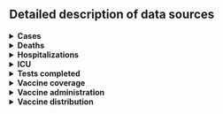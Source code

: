 ## Detailed description of data sources

<details>
<summary><b>Cases</b></summary>

| P/T   | Data sources                                                                                                                                                                                                                                                                                                                                                    |
|:------|:----------------------------------------------------------------------------------------------------------------------------------------------------------------------------------------------------------------------------------------------------------------------------------------------------------------------------------------------------------------|
| AB    | - Alberta case CSV (2020-03-06–present)                                                                                                                                                                                                                                                                                                                         |
| BC    | - British Columbia case CSV (2020-01-29–2023-04-15)                                                                                                                                                                                                                                                                                                             |
| MB    | - Manitoba RHA times series CSV (2020-03-14–2022-03-25)<br>- Manitoba weekly surveillance report (2022-03-26–2022-11-05)<br>- Manitoba weekly surveillance report (2022-11-12–present)                                                                                                                                                                          |
| NB    | - CCODWG Covid19Canada dataset (2020-01-25–2021-03-07)<br>- New Brunswick dashboard (2021-03-08–2022-03-29)<br>- New Brunswick COVIDWATCH weekly report (2022-04-02–2022-12-10)<br>- New Brunswick COVIDWATCH weekly report (2022-12-17–present)                                                                                                                |
| NL    | - CCODWG Covid19Canada dataset (2020-01-25–2021-03-15)<br>- Newfoundland & Labrador dashboard (2021-03-16–2022-03-11)<br>- Newfoundland & Labrador dashboard (2022-03-12–present)                                                                                                                                                                               |
| NS    | - Nova Scotia case CSV (2021-03-15–2021-01-22)<br>- Nova Scotia dashboard (2021-01-23–2021-12-09)<br>- Nova Scotia daily news release (2021-12-10–2022-03-04)<br>- Nova Scotia dashboard (2022-03-05–present)                                                                                                                                                   |
| NT    | - Public Health Agency of Canada daily epidemiology update (2020-03-11–2022-06-08)<br>- Public Health Agency of Canada weekly epidemiology update (2022-06-11–2022-06-11)                                                                                                                                                                                       |
| NU    | - Public Health Agency of Canada daily epidemiology update (2020-03-11–2022-04-05)                                                                                                                                                                                                                                                                              |
| ON    | - Public Health Ontario Ontario COVID-19 Data Tool (2020-01-15–present)                                                                                                                                                                                                                                                                                         |
| PE    | - Public Health Agency of Canada daily epidemiology update (2020-03-11–2022-06-08)<br>- Public Health Agency of Canada weekly epidemiology update (2022-06-11–present)                                                                                                                                                                                          |
| QC    | - INSPQ time series data CSV (2020-01-24–present)                                                                                                                                                                                                                                                                                                               |
| SK    | - Saskatchewan total cases dashboard & Freedom of Information request (2020-03-11–2022-02-06)<br>- Saskatchewan weekly COVID-19 situation report (2022-02-12–2022-06-25)<br>- Saskatchewan monthly COVID-19 situation report (2022-07-16–2022-09-10)<br>- Saskatchewan Community Respiratory Illness Surveillance Program situation report (2022-09-17–present) |
| YT    | - Yukon dashboard (2020-03-19–2022-11-10)                                                                                                                                                                                                                                                                                                                       |
</details>

<details>
<summary><b>Deaths</b></summary>

| P/T   | Data sources                                                                                                                                                                                                                                                                                                                                                    |
|:------|:----------------------------------------------------------------------------------------------------------------------------------------------------------------------------------------------------------------------------------------------------------------------------------------------------------------------------------------------------------------|
| AB    | - CCODWG Covid19Canada dataset (2020-03-08–2020-06-22)<br>- Alberta case CSV (2020-06-23–present)                                                                                                                                                                                                                                                               |
| BC    | - CCODWG Covid19Canada dataset (2020-03-08–2022-04-01)<br>- British Columbia dashboard (2022-04-02–2023-04-15)                                                                                                                                                                                                                                                  |
| MB    | - Manitoba RHA times series CSV (2020-03-14–2022-03-19)<br>- Manitoba weekly surveillance report (2022-03-26–2022-11-05)<br>- Public Health Agency of Canada weekly epidemiology update (2022-11-12–present)                                                                                                                                                    |
| NB    | - CCODWG Covid19Canada dataset (2020-01-25–2021-03-07)<br>- New Brunswick dashboard (2021-03-08–2022-03-29)<br>- New Brunswick COVIDWATCH weekly report (2022-04-02–2022-12-10)<br>- New Brunswick COVIDWATCH weekly report (2022-12-17–present)                                                                                                                |
| NL    | - CCODWG Covid19Canada dataset (2020-01-25–2021-03-15)<br>- Newfoundland & Labrador dashboard (2021-03-16–2022-03-11)<br>- Newfoundland & Labrador dashboard (2022-03-15–2022-05-05)<br>- Newfoundland & Labrador dashboard (2022-05-06–present)                                                                                                                |
| NS    | - CCODWG Covid19Canada dataset (2020-01-25–2021-01-18)<br>- Nova Scotia dashboard (2021-01-19–2022-01-18)<br>- Nova Scotia dashboard (2021-01-23–2021-12-09)<br>- Nova Scotia daily news release (2021-12-10–2022-03-04)                                                                                                                                        |
| NT    | - Public Health Agency of Canada daily epidemiology update (2020-03-11–2022-06-08)<br>- Public Health Agency of Canada weekly epidemiology update (2022-06-11–2022-06-11)                                                                                                                                                                                       |
| NU    | - Public Health Agency of Canada daily epidemiology update (2020-03-11–2022-04-05)                                                                                                                                                                                                                                                                              |
| ON    | - Public Health Ontario Ontario COVID-19 Data Tool (2020-01-15–present)                                                                                                                                                                                                                                                                                         |
| PE    | - Public Health Agency of Canada daily epidemiology update (2020-03-11–2022-06-08)<br>- Public Health Agency of Canada weekly epidemiology update (2022-06-11–present)                                                                                                                                                                                          |
| QC    | - INSPQ time series data CSV (2020-01-24–present)                                                                                                                                                                                                                                                                                                               |
| SK    | - Saskatchewan total cases dashboard & Freedom of Information request (2020-04-04–2022-02-06)<br>- Saskatchewan weekly COVID-19 situation report (2022-02-12–2022-06-25)<br>- Saskatchewan monthly COVID-19 situation report (2022-07-16–2022-09-10)<br>- Saskatchewan Community Respiratory Illness Surveillance Program situation report (2022-09-17–present) |
| YT    | - Public Health Agency of Canada daily epidemiology update (2020-03-11–2022-06-08)<br>- Public Health Agency of Canada weekly epidemiology update (2022-06-11–2022-11-05)                                                                                                                                                                                       |
</details>

<details>
<summary><b>Hospitalizations</b></summary>

| P/T   | Data sources                                                                                                                                                                                                                   |
|:------|:-------------------------------------------------------------------------------------------------------------------------------------------------------------------------------------------------------------------------------|
| AB    | - covid19tracker.ca dataset (2020-01-25–present)                                                                                                                                                                               |
| BC    | - covid19tracker.ca dataset (2020-01-25–present)                                                                                                                                                                               |
| CAN   | - Public Health Agency of Canada weekly epidemiology update (2022-04-01–present)                                                                                                                                               |
| MB    | - covid19tracker.ca dataset (2020-01-25–2021-02-03)<br>- Manitoba dashboard (2021-02-04–2022-03-25)<br>- covid19tracker.ca dataset (2022-03-26–present)                                                                        |
| NB    | - covid19tracker.ca dataset (2020-01-25–2021-03-07)<br>- New Brunswick dashboard (2021-03-08–2021-09-19)<br>- New Brunswick dashboard (2021-09-20–2022-03-29)<br>- New Brunswick COVIDWATCH weekly report (2022-04-02–present) |
| NL    | - Newfoundland & Labrador dashboard (2020-03-27–2022-03-11)<br>- covid19tracker.ca dataset (2022-03-12–present)                                                                                                                |
| NS    | - covid19tracker.ca dataset (2020-01-25–2021-01-18)<br>- Nova Scotia dashboard (2021-01-19–2022-01-18)<br>- covid19tracker.ca dataset (2022-01-19–present)                                                                     |
| NT    | - covid19tracker.ca dataset (2020-01-25–present)                                                                                                                                                                               |
| NU    | - covid19tracker.ca dataset (2020-01-25–present)                                                                                                                                                                               |
| ON    | - Ontario hospitalization CSV (2020-04-02–present)                                                                                                                                                                             |
| PE    | - covid19tracker.ca dataset (2020-01-25–present)                                                                                                                                                                               |
| QC    | - MSSS hospitalization CSV (2020-04-11–present)                                                                                                                                                                                |
| SK    | - Saskatchewan hospitalized cases dashboard (2020-03-26–2022-02-06)<br>- covid19tracker.ca dataset (2022-02-07–present)                                                                                                        |
| YT    | - covid19tracker.ca dataset (2020-01-25–present)                                                                                                                                                                               |
</details>

<details>
<summary><b>ICU</b></summary>

| P/T   | Data sources                                                                                                                                                                                                                   |
|:------|:-------------------------------------------------------------------------------------------------------------------------------------------------------------------------------------------------------------------------------|
| AB    | - covid19tracker.ca dataset (2020-01-25–present)                                                                                                                                                                               |
| BC    | - covid19tracker.ca dataset (2020-01-25–present)                                                                                                                                                                               |
| CAN   | - Public Health Agency of Canada weekly epidemiology update (2022-04-01–present)                                                                                                                                               |
| MB    | - covid19tracker.ca dataset (2022-03-26–present)<br>- Manitoba dashboard (2021-02-04–2022-03-25)<br>- covid19tracker.ca dataset (2022-03-26–present)                                                                           |
| NB    | - covid19tracker.ca dataset (2020-01-25–2021-03-07)<br>- New Brunswick dashboard (2021-03-08–2021-09-19)<br>- New Brunswick dashboard (2021-09-20–2022-03-29)<br>- New Brunswick COVIDWATCH weekly report (2022-04-02–present) |
| NL    | - covid19tracker.ca dataset (2020-01-25–2021-03-15)<br>- Newfoundland & Labrador dashboard (2021-03-16–2022-03-11)<br>- covid19tracker.ca dataset (2022-03-12–present)                                                         |
| NS    | - covid19tracker.ca dataset (2020-01-25–2021-01-18)<br>- Nova Scotia dashboard (2021-01-19–2022-01-18)<br>- covid19tracker.ca dataset (2022-01-19–present)                                                                     |
| NT    | - covid19tracker.ca dataset (2020-01-25–present)                                                                                                                                                                               |
| NU    | - covid19tracker.ca dataset (2020-01-25–present)                                                                                                                                                                               |
| ON    | - Ontario hospitalization CSV (2020-04-02–present)                                                                                                                                                                             |
| PE    | - covid19tracker.ca dataset (2020-01-25–present)                                                                                                                                                                               |
| QC    | - MSSS hospitalization CSV (2020-04-11–present)                                                                                                                                                                                |
| SK    | - Saskatchewan hospitalized cases dashboard (2020-03-26–2022-02-06)<br>- covid19tracker.ca dataset (2022-02-07–present)                                                                                                        |
| YT    | - covid19tracker.ca dataset (2020-01-25–present)                                                                                                                                                                               |
</details>

<details>
<summary><b>Tests completed</b></summary>

| P/T   | Data sources                                                                 |
|:------|:-----------------------------------------------------------------------------|
| AB    | - COVID-19 Alberta statistics app (2020-01-04–present)                       |
| BC    | - Public Health Agency of Canada epidemiology update (2020-01-01–2022-11-22) |
| MB    | - Public Health Agency of Canada epidemiology update (2020-01-01–2022-11-22) |
| NB    | - Public Health Agency of Canada epidemiology update (2020-01-01–2022-11-22) |
| NL    | - Public Health Agency of Canada epidemiology update (2020-01-01–2022-11-22) |
| NS    | - Public Health Agency of Canada epidemiology update (2020-01-01–2022-11-22) |
| NT    | - Public Health Agency of Canada epidemiology update (2020-01-01–2022-11-22) |
| NU    | - Public Health Agency of Canada epidemiology update (2020-01-01–2022-11-22) |
| ON    | - Public Health Agency of Canada epidemiology update (2020-01-01–2022-11-22) |
| PE    | - Public Health Agency of Canada epidemiology update (2020-01-01–2022-11-22) |
| QC    | - Public Health Agency of Canada epidemiology update (2020-01-01–2022-11-22) |
| SK    | - Public Health Agency of Canada epidemiology update (2020-01-01–2022-11-22) |
| YT    | - Yukon dashboard (2020-02-27–2022-11-10)                                    |
</details>

<details>
<summary><b>Vaccine coverage</b></summary>

All data on COVID-19 vaccine coverage are from the [Public Health Agency of Canada vaccination coverage page](https://health-infobase.canada.ca/covid-19/vaccination-coverage/).
</details>

<details>
<summary><b>Vaccine administration</b></summary>

All data on COVID-19 vaccine administration are from the [Public Health Agency of Canada vaccination coverage page](https://health-infobase.canada.ca/covid-19/vaccination-coverage/).
</details>

<details>
<summary><b>Vaccine distribution</b></summary>

**Coming soon!**
</details>